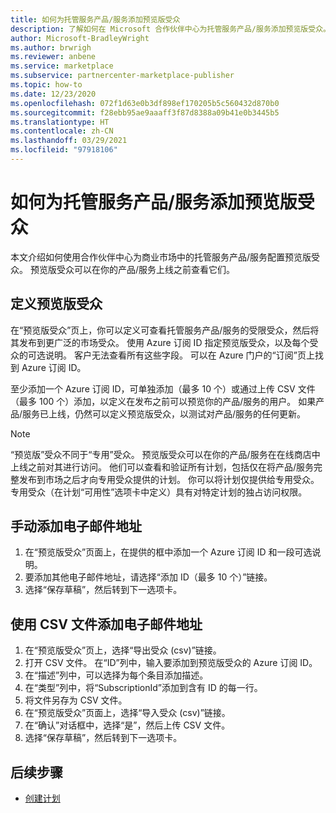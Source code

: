 ```yaml
---
title: 如何为托管服务产品/服务添加预览版受众
description: 了解如何在 Microsoft 合作伙伴中心为托管服务产品/服务添加预览版受众。
author: Microsoft-BradleyWright
ms.author: brwrigh
ms.reviewer: anbene
ms.service: marketplace
ms.subservice: partnercenter-marketplace-publisher
ms.topic: how-to
ms.date: 12/23/2020
ms.openlocfilehash: 072f1d63e0b3df898ef170205b5c560432d870b0
ms.sourcegitcommit: f28ebb95ae9aaaff3f87d8388a09b41e0b3445b5
ms.translationtype: HT
ms.contentlocale: zh-CN
ms.lasthandoff: 03/29/2021
ms.locfileid: "97918106"
---
```

# <a name="how-to-add-a-preview-audience-for-your-managed-service-offer"></a>如何为托管服务产品/服务添加预览版受众

本文介绍如何使用合作伙伴中心为商业市场中的托管服务产品/服务配置预览版受众。 预览版受众可以在你的产品/服务上线之前查看它们。

## <a name="define-a-preview-audience"></a>定义预览版受众

在“预览版受众”页上，你可以定义可查看托管服务产品/服务的受限受众，然后将其发布到更广泛的市场受众。 使用 Azure 订阅 ID 指定预览版受众，以及每个受众的可选说明。 客户无法查看所有这些字段。 可以在 Azure 门户的“订阅”页上找到 Azure 订阅 ID。

至少添加一个 Azure 订阅 ID，可单独添加（最多 10 个）或通过上传 CSV 文件（最多 100 个）添加，以定义在发布之前可以预览你的产品/服务的用户。 如果产品/服务已上线，仍然可以定义预览版受众，以测试对产品/服务的任何更新。

> [!NOTE]
> “预览版”受众不同于“专用”受众。 预览版受众可以在你的产品/服务在在线商店中上线之前对其进行访问。 他们可以查看和验证所有计划，包括仅在将产品/服务完整发布到市场之后才向专用受众提供的计划。 你可以将计划仅提供给专用受众。 专用受众（在计划“可用性”选项卡中定义）具有对特定计划的独占访问权限。

## <a name="add-email-addresses-manually"></a>手动添加电子邮件地址

1. 在“预览版受众”页面上，在提供的框中添加一个 Azure 订阅 ID 和一段可选说明。
2. 要添加其他电子邮件地址，请选择“添加 ID（最多 10 个）”链接。
3. 选择“保存草稿”，然后转到下一选项卡。

## <a name="add-email-addresses-using-a-csv-file"></a>使用 CSV 文件添加电子邮件地址

1. 在“预览版受众”页上，选择“导出受众 (csv)”链接。
2. 打开 CSV 文件。 在“ID”列中，输入要添加到预览版受众的 Azure 订阅 ID。
3. 在“描述”列中，可以选择为每个条目添加描述。
4. 在“类型”列中，将“SubscriptionId”添加到含有 ID 的每一行。
5. 将文件另存为 CSV 文件。
6. 在“预览版受众”页面上，选择“导入受众 (csv)”链接。
7. 在“确认”对话框中，选择“是”，然后上传 CSV 文件。
8. 选择“保存草稿”，然后转到下一选项卡。

## <a name="next-steps"></a>后续步骤

* [创建计划](create-managed-service-offer-plans.md)
